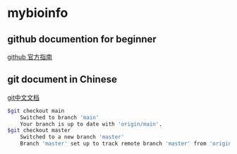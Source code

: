 # mybioinfo


## github documention for beginner 

[github 官方指南](https://docs.github.com/cn/github/getting-started-with-github)

## git document in Chinese
[git中文文档](https://git-scm.com/book/zh/v2)
```bash
$git checkout main 
	Switched to branch 'main'
	Your branch is up to date with 'origin/main'.
$git checkout master
	Switched to a new branch 'master'
	Branch 'master' set up to track remote branch 'master' from 'origin'.
```



